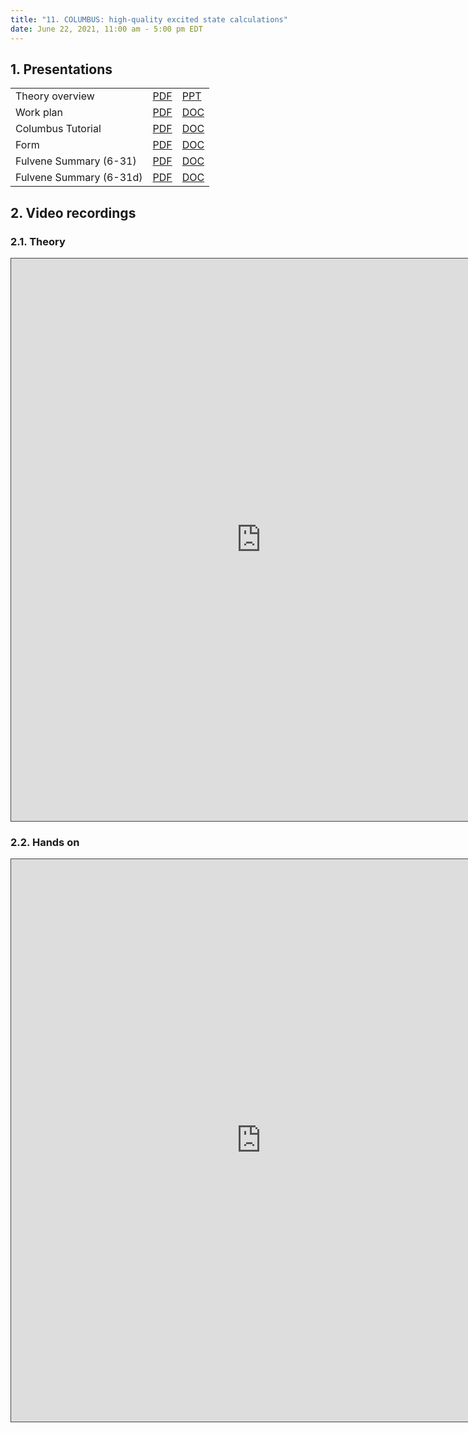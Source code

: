 ```yaml
---
title: "11. COLUMBUS: high-quality excited state calculations"
date: June 22, 2021, 11:00 am - 5:00 pm EDT
---
```


## 1. Presentations

|    |                                                         |                                               |
|----|---------------------------------------------------------|-----------------------------------------------|
| Theory overview | [PDF](../files/episode_11/Lischka-columbus-theory.pdf) | [PPT](../files/episode_11/Lischka-columbus-theory.pptx)  |
| Work plan | [PDF](../files/episode_11/Lischka-columbus-work-plan.pdf)    | [DOC](../files/episode_11/Lischka-columbus-work-plan.docx) |
| Columbus Tutorial | [PDF](../files/episode_11/Columbus-tutorial2019.pdf) | [DOC](../files/episode_11/Columbus-tutorial2019.docx) |
| Form | [PDF](../files/episode_11/form.pdf) | [DOC](../files/episode_11/form.docx) |
| Fulvene Summary (6-31)  | [PDF](../files/episode_11/Fulvene-Summary-6-31G.pdf) | [DOC](../files/episode_11/Fulvene-Summary-6-31G.docx) |
| Fulvene Summary (6-31d) | [PDF](../files/episode_11/Fulvene-Summary-6-31G-d.pdf) | [DOC](../files/episode_11/Fulvene-Summary-6-31G-d.docx) |


## 2. Video recordings

### 2.1. Theory 

<iframe src="https://ub.hosted.panopto.com/Panopto/Pages/Embed.aspx?id=e7a38036-a3fb-43a6-83a5-ad4f016ca9b3&
autoplay=false&offerviewer=true&showtitle=true&showbrand=false&start=0&interactivity=all" height="900" width="800" 
style="border: 1px solid #464646;" allowfullscreen allow="autoplay"></iframe>


### 2.2. Hands on

<iframe src="https://ub.hosted.panopto.com/Panopto/Pages/Embed.aspx?id=47ef2910-3470-49c6-9062-ad4f016c8beb&
autoplay=false&offerviewer=true&showtitle=true&showbrand=false&start=0&interactivity=all" height="900" width="800" 
style="border: 1px solid #464646;" allowfullscreen allow="autoplay"></iframe>

